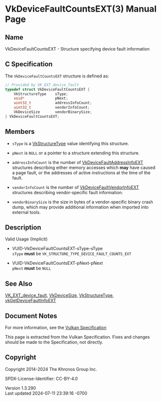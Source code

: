 # VkDeviceFaultCountsEXT(3) Manual Page

## Name

VkDeviceFaultCountsEXT - Structure specifying device fault information



## <a href="#_c_specification" class="anchor"></a>C Specification

The `VkDeviceFaultCountsEXT` structure is defined as:

``` c
// Provided by VK_EXT_device_fault
typedef struct VkDeviceFaultCountsEXT {
    VkStructureType    sType;
    void*              pNext;
    uint32_t           addressInfoCount;
    uint32_t           vendorInfoCount;
    VkDeviceSize       vendorBinarySize;
} VkDeviceFaultCountsEXT;
```

## <a href="#_members" class="anchor"></a>Members

- `sType` is a [VkStructureType](https://registry.khronos.org/vulkan/specs/1.3-extensions/man/html/VkStructureType.html) value identifying
  this structure.

- `pNext` is `NULL` or a pointer to a structure extending this
  structure.

- `addressInfoCount` is the number of
  [VkDeviceFaultAddressInfoEXT](https://registry.khronos.org/vulkan/specs/1.3-extensions/man/html/VkDeviceFaultAddressInfoEXT.html)
  structures describing either memory accesses which **may** have caused
  a page fault, or the addresses of active instructions at the time of
  the fault.

- `vendorInfoCount` is the number of
  [VkDeviceFaultVendorInfoEXT](https://registry.khronos.org/vulkan/specs/1.3-extensions/man/html/VkDeviceFaultVendorInfoEXT.html)
  structures describing vendor-specific fault information.

- `vendorBinarySize` is the size in bytes of a vendor-specific binary
  crash dump, which may provide additional information when imported
  into external tools.

## <a href="#_description" class="anchor"></a>Description

Valid Usage (Implicit)

- <a href="#VUID-VkDeviceFaultCountsEXT-sType-sType"
  id="VUID-VkDeviceFaultCountsEXT-sType-sType"></a>
  VUID-VkDeviceFaultCountsEXT-sType-sType  
  `sType` **must** be `VK_STRUCTURE_TYPE_DEVICE_FAULT_COUNTS_EXT`

- <a href="#VUID-VkDeviceFaultCountsEXT-pNext-pNext"
  id="VUID-VkDeviceFaultCountsEXT-pNext-pNext"></a>
  VUID-VkDeviceFaultCountsEXT-pNext-pNext  
  `pNext` **must** be `NULL`

## <a href="#_see_also" class="anchor"></a>See Also

[VK_EXT_device_fault](https://registry.khronos.org/vulkan/specs/1.3-extensions/man/html/VK_EXT_device_fault.html),
[VkDeviceSize](https://registry.khronos.org/vulkan/specs/1.3-extensions/man/html/VkDeviceSize.html),
[VkStructureType](https://registry.khronos.org/vulkan/specs/1.3-extensions/man/html/VkStructureType.html),
[vkGetDeviceFaultInfoEXT](https://registry.khronos.org/vulkan/specs/1.3-extensions/man/html/vkGetDeviceFaultInfoEXT.html)

## <a href="#_document_notes" class="anchor"></a>Document Notes

For more information, see the <a
href="https://registry.khronos.org/vulkan/specs/1.3-extensions/html/vkspec.html#VkDeviceFaultCountsEXT"
target="_blank" rel="noopener">Vulkan Specification</a>

This page is extracted from the Vulkan Specification. Fixes and changes
should be made to the Specification, not directly.

## <a href="#_copyright" class="anchor"></a>Copyright

Copyright 2014-2024 The Khronos Group Inc.

SPDX-License-Identifier: CC-BY-4.0

Version 1.3.290  
Last updated 2024-07-11 23:39:16 -0700
